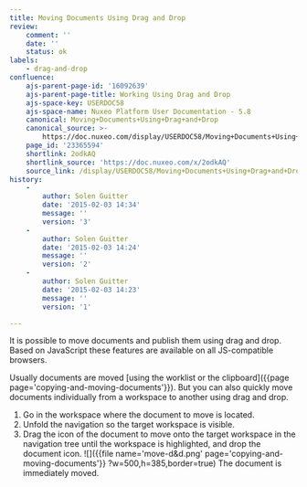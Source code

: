 ```yaml
---
title: Moving Documents Using Drag and Drop
review:
    comment: ''
    date: ''
    status: ok
labels:
    - drag-and-drop
confluence:
    ajs-parent-page-id: '16092639'
    ajs-parent-page-title: Working Using Drag and Drop
    ajs-space-key: USERDOC58
    ajs-space-name: Nuxeo Platform User Documentation - 5.8
    canonical: Moving+Documents+Using+Drag+and+Drop
    canonical_source: >-
        https://doc.nuxeo.com/display/USERDOC58/Moving+Documents+Using+Drag+and+Drop
    page_id: '23365594'
    shortlink: 2odkAQ
    shortlink_source: 'https://doc.nuxeo.com/x/2odkAQ'
    source_link: /display/USERDOC58/Moving+Documents+Using+Drag+and+Drop
history:
    - 
        author: Solen Guitter
        date: '2015-02-03 14:34'
        message: ''
        version: '3'
    - 
        author: Solen Guitter
        date: '2015-02-03 14:24'
        message: ''
        version: '2'
    - 
        author: Solen Guitter
        date: '2015-02-03 14:23'
        message: ''
        version: '1'

---
```

It is possible to move documents and publish them using drag and drop. Based on JavaScript these features are available on all JS-compatible browsers.

Usually documents are moved [using the worklist or the clipboard]({{page page='copying-and-moving-documents'}}). But you can also quickly move documents individually from a workspace to another using drag and drop.

1.  Go in the workspace where the document to move is located.
2.  Unfold the navigation so the target workspace is visible.
3.  Drag the icon of the document to move onto the target workspace in the navigation tree until the workspace is highlighted, and drop the document icon.
    ![]({{file name='move-d&d.png' page='copying-and-moving-documents'}} ?w=500,h=385,border=true)
    The document is immediately moved.